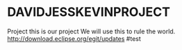 # DAVIDJESSKEVINPROJECT
Project
this is our project
We will use this to rule the world.
http://download.eclipse.org/egit/updates
#test